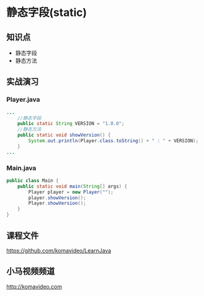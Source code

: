 静态字段(static)
================

## 知识点

* 静态字段
* 静态方法

## 实战演习

### Player.java

~~~java
...
    //静态字段
    public static String VERSION = "1.0.0";
    //静态方法
    public static void showVersion() {
        System.out.println(Player.class.toString() + " : " + VERSION);
    }
...
~~~

### Main.java

~~~java
public class Main {
    public static void main(String[] args) {
        Player player = new Player("");
        player.showVersion();
        Player.showVersion();
    }
}
~~~

## 课程文件

https://github.com/komavideo/LearnJava

## 小马视频频道

http://komavideo.com
